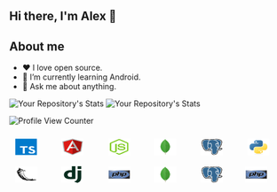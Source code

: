 ##                                                              Hi there, I'm Alex 👋

## About me
- :heart: I love open source.
- 🌱 I’m currently learning Android.
- 💬 Ask me about anything.
<!-- - 👯 I’m looking to collaborate on ...
- 🤔 I’m looking for help with ...
- 💬 Ask me about ...
- 📫 How to reach me: ...
- 😄 Pronouns: ... -->
<!-- - 🔭 I’m currently working on -->

![Your Repository's Stats](https://github-readme-stats.vercel.app/api?username=kiborgok&show_icons=true&theme=blue-green)
![Your Repository's Stats](https://github-readme-stats.vercel.app/api/top-langs/?username=kiborgok&theme=blue-green)

![Profile View Counter](https://komarev.com/ghpvc/?username=kiborgok)

<img align="center" alt="Samuel-Martins-Ts" height="30" width="40" style="margin: 2%" src="https://raw.githubusercontent.com/devicons/devicon/master/icons/typescript/typescript-plain.svg">&nbsp;&nbsp;&nbsp;&nbsp;&nbsp;
    <img align="center" alt="Samuel-Martins-Angular" height="30" width="40" style="margin: 2%" src="https://raw.githubusercontent.com/devicons/devicon/master/icons/angularjs/angularjs-original.svg">&nbsp;&nbsp;&nbsp;&nbsp;&nbsp;
    <img align="center" alt="Samuel-Martins-Node" height="30" width="40" style="margin: 2%" src="https://raw.githubusercontent.com/devicons/devicon/master/icons/nodejs/nodejs-original.svg">&nbsp;&nbsp;&nbsp;&nbsp;&nbsp; 
    <img align="center" alt="Samuel-Martins-MongoDB" height="30" width="40" style="margin: 2%" src="https://raw.githubusercontent.com/devicons/devicon/master/icons/mongodb/mongodb-original.svg">&nbsp;&nbsp;&nbsp;&nbsp;&nbsp;
    <img align="center" alt="Samuel-Martins-postgresql" height="30" width="40" style="margin: 2%" src="https://raw.githubusercontent.com/devicons/devicon/master/icons/postgresql/postgresql-original.svg">&nbsp;&nbsp;&nbsp;&nbsp;&nbsp;
    <img align="center" alt="Samuel-Martins-Python" height="30" width="40" style="margin: 2%" src="https://raw.githubusercontent.com/devicons/devicon/master/icons/python/python-original.svg">&nbsp;&nbsp;&nbsp;&nbsp;&nbsp; 
    <img align="center" alt="Samuel-Martins-Flask" height="30" width="40" style="margin: 2%;" src="https://raw.githubusercontent.com/devicons/devicon/master/icons/flask/flask-original.svg">&nbsp;&nbsp;&nbsp;&nbsp;&nbsp;
    <img align="center" alt="Samuel-Martins-django" height="30" width="40" style="margin: 2%;" src="https://raw.githubusercontent.com/devicons/devicon/master/icons/django/django-plain.svg">&nbsp;&nbsp;&nbsp;&nbsp;&nbsp;
    <img align="center" alt="Samuel-Martins-PHP" height="30" width="40" style="margin: 2%" src="https://raw.githubusercontent.com/devicons/devicon/master/icons/php/php-original.svg">&nbsp;&nbsp;&nbsp;&nbsp;&nbsp;
    <img align="center" alt="Samuel-Martins-MongoDB" height="30" width="40" style="margin: 2%" src="https://raw.githubusercontent.com/devicons/devicon/master/icons/mongodb/mongodb-original.svg">&nbsp;&nbsp;&nbsp;&nbsp;&nbsp;
    <img align="center" alt="Samuel-Martins-postgresql" height="30" width="40" style="margin: 2%" src="https://raw.githubusercontent.com/devicons/devicon/master/icons/postgresql/postgresql-original.svg">&nbsp;&nbsp;&nbsp;&nbsp;&nbsp;<img align="center" alt="Samuel-Martins-PHP" height="30" width="40" style="margin: 2%" src="https://raw.githubusercontent.com/devicons/devicon/master/icons/php/php-original.svg">&nbsp;&nbsp;&nbsp;&nbsp;&nbsp;
</div>

<br>
